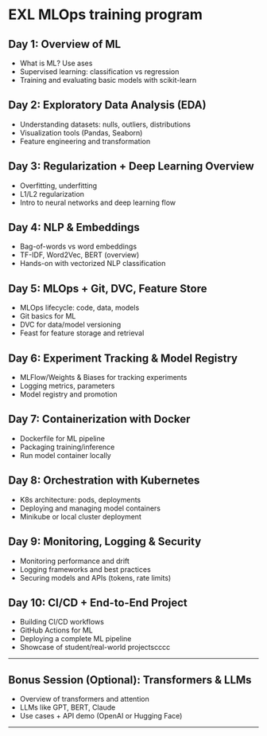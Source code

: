 # EXL MLOps training program

## Day 1: Overview of ML
 - What is ML? Use ases
 - Supervised learning: classification vs regression
 - Training and evaluating basic models with scikit-learn
## Day 2: Exploratory Data Analysis (EDA)
 - Understanding datasets: nulls, outliers, distributions
 - Visualization tools (Pandas, Seaborn)
 - Feature engineering and transformation
## Day 3: Regularization + Deep Learning Overview
 - Overfitting, underfitting
 - L1/L2 regularization
 - Intro to neural networks and deep learning flow
## Day 4: NLP & Embeddings
 - Bag-of-words vs word embeddings
 - TF-IDF, Word2Vec, BERT (overview)
 - Hands-on with vectorized NLP classification
## Day 5: MLOps + Git, DVC, Feature Store
 - MLOps lifecycle: code, data, models
 - Git basics for ML
 - DVC for data/model versioning
 - Feast for feature storage and retrieval
## Day 6: Experiment Tracking & Model Registry
 - MLFlow/Weights & Biases for tracking experiments
 - Logging metrics, parameters
 - Model registry and promotion
## Day 7: Containerization with Docker
 - Dockerfile for ML pipeline
 - Packaging training/inference
 - Run model container locally
## Day 8: Orchestration with Kubernetes
 - K8s architecture: pods, deployments
 - Deploying and managing model containers
 - Minikube or local cluster deployment
## Day 9: Monitoring, Logging & Security
 - Monitoring performance and drift
 - Logging frameworks and best practices
 - Securing models and APIs (tokens, rate limits)
## Day 10: CI/CD + End-to-End Project
 - Building CI/CD workflows
 - GitHub Actions for ML
 - Deploying a complete ML pipeline
 - Showcase of student/real-world projectscccc
________________________________________
## Bonus Session (Optional): Transformers & LLMs
 - Overview of transformers and attention
 - LLMs like GPT, BERT, Claude
 - Use cases + API demo (OpenAI or Hugging Face)
________________________________________

